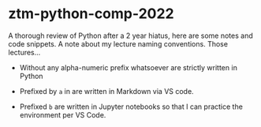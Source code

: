 # ztm-python-comp-2022

A thorough review of Python after a 2 year hiatus, here are some notes and code snippets.
A note about my lecture naming conventions. Those lectures...

- Without any alpha-numeric prefix whatsoever are strictly written in Python

- Prefixed by `a` in are written in Markdown via VS code.

- Prefixed `b` are written in Jupyter notebooks so that I can practice the environment per VS Code.
